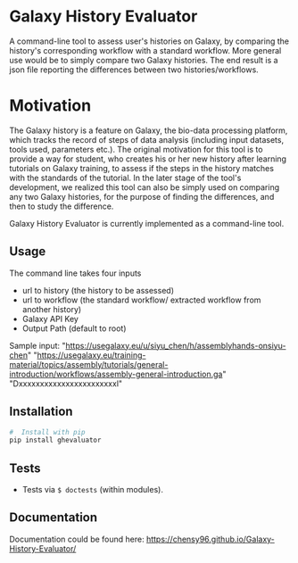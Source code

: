 # Galaxy History Evaluator

A command-line tool to assess user's histories on Galaxy, by comparing the history's corresponding workflow with a standard workflow. 
More general use would be to simply compare two Galaxy histories.
The end result is a json file reporting the differences between two histories/workflows.

# Motivation
The Galaxy history is a feature on Galaxy, the bio-data processing platform, which tracks the record of steps of data
analysis (including input datasets, tools used, parameters etc.). The original motivation for this tool is to provide a 
way for student, who creates his or her new history after learning tutorials on Galaxy training, to assess if the steps
in the history matches with the standards of the tutorial. In the later stage of the tool's development, we realized this
tool can also be simply used on comparing any two Galaxy histories, for the purpose of finding the differences, and then
to study the difference. 
 
Galaxy History Evaluator is currently implemented as a command-line tool.

Usage
-----
The command line takes four inputs
- url to history (the history to be assessed)
- url to workflow (the standard workflow/ extracted workflow from another history)
- Galaxy API Key
- Output Path (default to root)

Sample input: "https://usegalaxy.eu/u/siyu_chen/h/assemblyhands-onsiyu-chen" 
"https://usegalaxy.eu/training-material/topics/assembly/tutorials/general-introduction/workflows/assembly-general-introduction.ga" 
"Dxxxxxxxxxxxxxxxxxxxxxxxl"

Installation
-----

```bash
#  Install with pip
pip install ghevaluator
```

Tests
-----

-   Tests via `$ doctests` (within modules).


Documentation
--------------
Documentation could be found here: https://chensy96.github.io/Galaxy-History-Evaluator/

